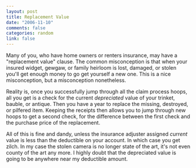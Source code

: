 ```yaml
--- 
layout: post
title: Replacement Value
date: "2006-11-10"
comments: false
categories: random
link: false
---
```

Many of you, who have home owners or renters insurance, may have a "replacement value" clause. The common misconception is that when your insured widget, gewgaw, or family heirloom is lost, damaged, or stolen you'll get enough money to go get yourself a new one. This is a nice misconception, but a misconception nonetheless.

Reality is, once you successfully jump through all the claim process hoops, all you get is a check for the current <em>depreciated</em> value of your trinket, bauble, or antique. Then you have a year to replace the missing, destroyed, or pilfered item. Keeping the receipts then allows you to jump through new hoops to get a second check, for the difference between the first check and the purchase price of the replacement.

All of this is fine and dandy, unless the insurance adjuster assigned <em>current</em> value is less than the deductible on your account. In which case you get zilch. In my case the stolen camera is no longer state of the art, it's not even county of the art any more. I highly doubt that the depreciated value is going to be anywhere near my deductible amount.
